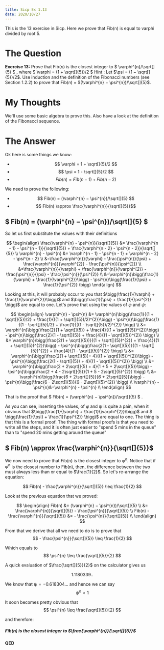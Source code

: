 ```yaml
---
title: Sicp Ex 1.13
date: 2020/10/27
---
```


This is the 13 exercise in Sicp. Here we prove
that Fib(n) is equal to varphi divided by root 5.

# The Question

**Exercise 13:** Prove that Fib(*n*) is the closest integer to $ \varphi^{n}/\sqrt[]{5} $ ,
where $ \varphi = (1 + \sqrt[]{5})/2 $  Hint : Let $\psi = (1 − \sqrt[]{5})/2$. Use induction
and the definition of the Fibonacci numbers (see Section 1.2.2) to
prove that Fib(*n*) = $(\varphi^{n} − \psi^{n})/\sqrt[]{5}$.

# My Thoughts

We'll use some basic algebra to prove this. Also have a look at the
definition of the Fibonacci sequence.

# The Answer

Ok here is some things we know:

 - $$ \varphi = 1 + \sqrt[]{5}/2 $$
 - $$ \psi = 1 - \sqrt[]{5}/2 $$
 - $$ Fib(n) = Fib(n - 1) + Fib(n - 2) $$

We need to prove the following: 

 - $$ Fib(n) = (\varphi^{n} − \psi^{n})/\sqrt[]{5} $$
 - $$ Fib(n) \approx \frac{\varphi^{n}}{\sqrt[]{5}}$$

## $ Fib(n) = (\varphi^{n} − \psi^{n})/\sqrt[]{5} $ 

So let us first substitute the values with their definitions

$$ 
\begin{align}
\frac{\varphi^{n} - \psi^{n}}{\sqrt[]{5}} &= \frac{\varphi^{n - 1} - \psi^{n - 1}}{\sqrt[]{5}} + \frac{\varphi^{n - 2} - \psi^{n - 2}}{\sqrt[]{5}} \\
\varphi^{n} - \psi^{n} &= \varphi^{n - 1} - \psi^{n - 1} + \varphi^{n - 2} - \psi^{n - 2} \\
    &=\frac{\varphi^{n}}{\varphi} - \frac{\psi^{n}}{\psi} + \frac{\varphi^{n}}{\varphi^{2}} - \frac{\psi^{n}}{\psi^{2}} \\
    &=\frac{\varphi^{n}}{\varphi} + \frac{\varphi^{n}}{\varphi^{2}} - \frac{\psi^{n}}{\psi} - \frac{\psi^{n}}{\psi^{2}} \\
    &=\varphi^{n}\bigg(\frac{1}{\varphi} + \frac{1}{\varphi^{2}}\bigg) - \psi^{n}\bigg(\frac{1}{\psi} + \frac{1}{\psi^{2}} \bigg)
\end{align}
$$

Looking at this, it will probably occur to you that $\bigg(\frac{1}{\varphi} + \frac{1}{\varphi^{2}}\bigg)$ and $\bigg(\frac{1}{\psi} + \frac{1}{\psi^{2}} \bigg)$
are equal to one. Let's prove that using the values of $\varphi$ and $\psi$:

$$
\begin{align}
\varphi^{n} - \psi^{n} &= \varphi^{n}\bigg(\frac{1}{(1 + \sqrt[]{5})/2} + \frac{1}{((1 + \sqrt[]{5})/2)^{2}}\bigg) - \psi^{n}\bigg(\frac{1}{(1 - \sqrt[]{5})/2} + \frac{1}{((1 - \sqrt[]{5})/2)^{2}} \bigg) \\
&= \varphi^{n}\bigg(\frac{2}{1 + \sqrt[]{5}} + \frac{4}{(1 + \sqrt[]{5})^{2}}\bigg) - \psi^{n}\bigg(\frac{2}{1 - \sqrt[]{5}} + \frac{4}{(1 - \sqrt[]{5})^{2}} \bigg) \\
&= \varphi^{n}\bigg(\frac{2(1 + \sqrt[]{5})}{(1 + \sqrt[]{5})^{2}} + \frac{4}{(1 + \sqrt[]{5})^{2}}\bigg) - \psi^{n}\bigg(\frac{2(1 - \sqrt[]{5})}{(1 - \sqrt[]{5})^{2}} + \frac{4}{(1 - \sqrt[]{5})^{2}} \bigg) \\
&= \varphi^{n}\bigg(\frac{2(1 + \sqrt[]{5})+ 4}{(1 + \sqrt[]{5})^{2}}\bigg) - \psi^{n}\bigg(\frac{2(1 - \sqrt[]{5}) + 4}{(1 - \sqrt[]{5})^{2}} \bigg) \\
&= \varphi^{n}\bigg(\frac{2 + 2\sqrt[]{5} + 4}{1 + 5 + 2\sqrt[]{5}}\bigg) - \psi^{n}\bigg(\frac{2 + 4 - 2\sqrt[]{5}}{1 + 5 - 2\sqrt[]{5}^{2}} \bigg) \\
&= \varphi^{n}\bigg(\frac{6 + 2\sqrt[]{5}}{6 + 2\sqrt[]{5}}\bigg) - \psi^{n}\bigg(\frac{6 - 2\sqrt[]{5}}{6 - 2\sqrt[]{5}^{2}} \bigg) \\
\varphi^{n} - \psi^{n}&=\varphi^{n} - \psi^{n} \\ 
\end{align}
$$

That is the proof that $ Fib(n) = (\varphi^{n} − \psi^{n})/\sqrt[]{5} $ .

As you can see, inserting the values, of $\varphi$ and $\psi$ is quite a pain, when it obvious that $\bigg(\frac{1}{\varphi} + \frac{1}{\varphi^{2}}\bigg)$ and $ \bigg(\frac{1}{\psi} + \frac{1}{\psi^{2}} \bigg)$ are equal to one.
The thing is that this is a formal proof. The thing with formal proofs is that you need to write
all the steps, and it is often just easier to "spend 5 mins in the queue" than to "spend 20 mins getting around the queue"

## $ Fib(n) \approx \frac{\varphi^{n}}{\sqrt[]{5}}$

We now need to prove that Fib(n) is the closest integer to $\varphi^{n}$.
Notice that if $\varphi^{n}$ is the closest number to Fib(n), then,
the difference between the two must always less than or equal to $\frac{1}{2}$.
So let's re-arrange the equation:

$$ Fib(n) - \frac{\varphi^{n}}{\sqrt[]{5}} \leq \frac{1}{2} $$

Look at the previous equation that we proved:

$$
\begin{align}
Fib(n) &= (\varphi^{n} − \psi^{n})/\sqrt[]{5} \\
&= \frac{\varphi^{n}}{\sqrt[]{5}} - \frac{\psi^{n}}{\sqrt[]{5}} \\
Fib(n) - \frac{\varphi^{n}}{\sqrt[]{5}} &= - \frac{\psi^{n}}{\sqrt[]{5}} \\
\end{align}
$$

From that we derive that all we need to do is to prove that 
$$ - \frac{\psi^{n}}{\sqrt[]{5}} \leq \frac{1}{2} $$

Which equals to
$$ \psi^{n} \leq \frac{\sqrt[]{5}}{2} $$

A quick evaluation of $\frac{\sqrt[]{5}}{2}$  on the calculator gives us

$$ 1.1180339 ..$$

We know that $\psi = -0.618304...$ and hence we can say
$$ \psi^{n} \less 1 $$

It soon becomes pretty obvious that
$$ \psi^{n} \leq \frac{\sqrt[]{5}}{2} $$

and therefore:

##### Fib(n) is the closest integer to $\frac{\varphi^{n}}{\sqrt[]{5}}$

**QED**

